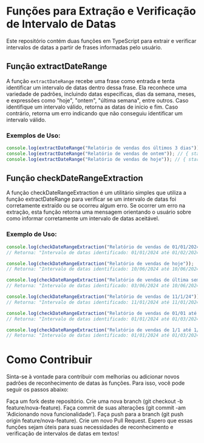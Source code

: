 # Funções para Extração e Verificação de Intervalo de Datas

Este repositório contém duas funções em TypeScript para extrair e verificar intervalos de datas a partir de frases informadas pelo usuário.

## Função extractDateRange

A função `extractDateRange` recebe uma frase como entrada e tenta identificar um intervalo de datas dentro dessa frase. Ela reconhece uma variedade de padrões, incluindo datas específicas, dias da semana, meses, e expressões como "hoje", "ontem", "última semana", entre outros. Caso identifique um intervalo válido, retorna as datas de início e fim. Caso contrário, retorna um erro indicando que não conseguiu identificar um intervalo válido.

### Exemplos de Uso:

```typescript
console.log(extractDateRange("Relatório de vendas dos últimos 3 dias")); // { startDate: 2024-06-07, endDate: 2024-06-10 }
console.log(extractDateRange("Relatório de vendas de ontem")); // { startDate: 2024-06-09, endDate: 2024-06-09 }
console.log(extractDateRange("Relatório de vendas de hoje")); // { startDate: 2024-06-10, endDate: 2024-06-10 }
```

## Função checkDateRangeExtraction

A função checkDateRangeExtraction é um utilitário simples que utiliza a função extractDateRange para verificar se um intervalo de datas foi corretamente extraído ou se ocorreu algum erro. Se ocorrer um erro na extração, esta função retorna uma mensagem orientando o usuário sobre como informar corretamente um intervalo de datas aceitável.

### Exemplo de Uso:

```typescript
console.log(checkDateRangeExtraction("Relatório de vendas de 01/01/2024 até 01/02/2024"));
// Retorna: "Intervalo de datas identificado: 01/01/2024 até 01/02/2024"

console.log(checkDateRangeExtraction("Relatório de vendas de hoje"));
// Retorna: "Intervalo de datas identificado: 10/06/2024 até 10/06/2024"

console.log(checkDateRangeExtraction("Relatório de vendas de última semana"));
// Retorna: "Intervalo de datas identificado: 03/06/2024 até 10/06/2024"

console.log(checkDateRangeExtraction("Relatório de vendas de 11/1/24"));
// Retorna: "Intervalo de datas identificado: 11/01/2024 até 11/01/2024"

console.log(checkDateRangeExtraction("Relatório de vendas de 01/01 até 01/03"));
// Retorna: "Intervalo de datas identificado: 01/01/2024 até 01/03/2024"

console.log(checkDateRangeExtraction("Relatório de vendas de 1/1 até 1/3"));
// Retorna: "Intervalo de datas identificado: 01/01/2024 até 01/03/2024"
```

# Como Contribuir

Sinta-se à vontade para contribuir com melhorias ou adicionar novos padrões de reconhecimento de datas às funções. Para isso, você pode seguir os passos abaixo:

Faça um fork deste repositório.
Crie uma nova branch (git checkout -b feature/nova-feature).
Faça commit de suas alterações (git commit -am 'Adicionando nova funcionalidade').
Faça push para a branch (git push origin feature/nova-feature).
Crie um novo Pull Request.
Espero que essas funções sejam úteis para suas necessidades de reconhecimento e verificação de intervalos de datas em textos!